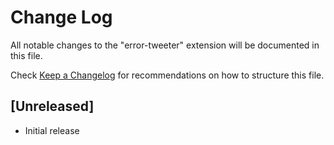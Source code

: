 # Change Log

All notable changes to the "error-tweeter" extension will be documented in this file.

Check [Keep a Changelog](http://keepachangelog.com/) for recommendations on how to structure this file.

## [Unreleased]

- Initial release